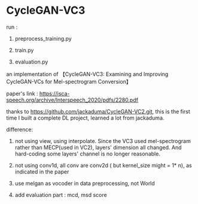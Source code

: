 # CycleGAN-VC3

run :

1) preprocess_training.py

2) train.py

3) evaluation.py

an implementation of 【CycleGAN-VC3: Examining and Improving CycleGAN-VCs for Mel-spectrogram Conversion】

paper's link : https://isca-speech.org/archive/Interspeech_2020/pdfs/2280.pdf

thanks to https://github.com/jackaduma/CycleGAN-VC2.git, this is the first time I built a complete DL project, learned a lot from jackaduma.

difference: 

1) not using view, using interpolate. Since the VC3 used mel-spectrogram rather than MECP(used in VC2), layers' dimension all changed. And hard-coding some layers' channel is no longer reasonable.

2) not using conv1d, all conv are conv2d ( but kernel_size might = 1* n), as indicated in the paper

3) use melgan as vocoder in data preprocessing, not World

4) add evaluation part : mcd, msd score
